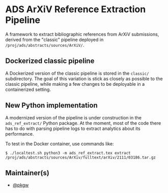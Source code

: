 # ADS ArXiV Reference Extraction Pipeline

A framework to extract bibliographic references from ArXiV submissions, derived
from the "classic" pipeline deployed in `/proj/ads/abstracts/sources/ArXiV/`.

## Dockerized classic pipeline

A Dockerized version of the classic pipeline is stored in the `classic/`
subdirectory. The goal of this variation is stick as closely as possible to the
classic pipeline, while making a few changes to be deployable in a containerized
setting.

## New Python implementation

A modernized version of the pipeline is under construction in the
`ads_ref_extract/` Python package. At the moment, most of the code there has
to do with parsing pipeline logs to extract analytics about its performance.

To test in the Docker container, use commands like:

```
$ ./localtest.sh python3 -m ads_ref_extract.tex extract /proj/ads/abstracts/sources/ArXiv/fulltext/arXiv/2111/03186.tar.gz
```

## Maintainer(s)

- [@pkgw](https://github.com/pkgw)
